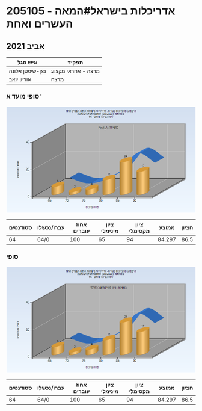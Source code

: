 # 205105 - אדריכלות בישראל#המאה העשרים ואחת

## אביב 2021

| איש סגל | תפקיד |
| ---- | ---- |
| נצן-שיפטן אלונה | מרצה - אחראי מקצוע |
| אוריון יואב | מרצה |

### סופי מועד א'

![202002 Final_A](202002/Final_A.png)

| סטודנטים | עברו/נכשלו | אחוז עוברים | ציון מינימלי | ציון מקסימלי | ממוצע | חציון |
| ---- | ---- | ---- | ---- | ---- | ---- | ---- |
| 64 | 64/0 | 100 | 65 | 94 | 84.297 | 86.5 |

### סופי

![202002 Finals](202002/Finals.png)

| סטודנטים | עברו/נכשלו | אחוז עוברים | ציון מינימלי | ציון מקסימלי | ממוצע | חציון |
| ---- | ---- | ---- | ---- | ---- | ---- | ---- |
| 64 | 64/0 | 100 | 65 | 94 | 84.297 | 86.5 |

